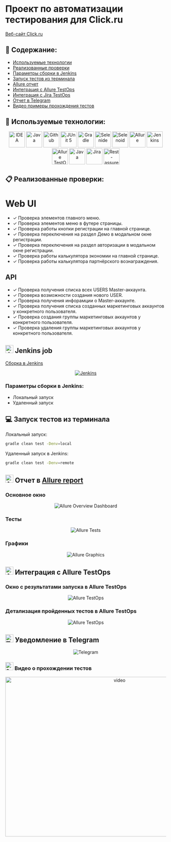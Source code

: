 # Проект по автоматизации тестирования для Click.ru
<a target="_blank" href="https://click.ru">Веб-сайт Click.ru</a>

## :scroll: Содержание:

* <a href="#stack">Используемые технологии</a>
* <a href="#verifications">Реализованные проверки</a>
* <a href="#jenkins-build">Параметры сборки в Jenkins</a>
* <a href="#terminal-run">Запуск тестов из терминала</a>
* <a href="#allure-report">Allure отчет</a>
* <a href="#allure-TestOps">Интеграция с Allure TestOps</a>
* <a href="#jira">Интеграция с Jira TestOps</a>  
* <a href="#telegram-notification">Отчет в Telegram</a>
* <a href="#selenoid-video">Видео примеры прохождения тестов</a>

<a id="stack"></a>
## 🔧 Используемые технологии:

<p align="center">
<a href="https://www.jetbrains.com/idea/"><img src="ProjectMedia/Intelij_IDEA.svg" width="50" height="50"  alt="IDEA"/></a>
<a href="https://www.java.com/"><img src="ProjectMedia/Java.svg" width="50" height="50"  alt="Java"/></a>
<a href="https://github.com/"><img src="ProjectMedia/Github.svg" width="50" height="50"  alt="Github"/></a>
<a href="https://junit.org/junit5/"><img src="ProjectMedia/JUnit5.svg" width="50" height="50"  alt="JUnit 5"/></a>
<a href="https://gradle.org/"><img src="ProjectMedia/Gradle.svg" width="50" height="50"  alt="Gradle"/></a>
<a href="https://selenide.org/"><img src="ProjectMedia/Selenide.svg" width="50" height="50"  alt="Selenide"/></a>
<a href="https://aerokube.com/selenoid/"><img src="ProjectMedia/Selenoid.svg" width="50" height="50"  alt="Selenoid"/></a>
<a href="https://github.com/allure-framework/allure2"><img src="ProjectMedia/Allure_Report.svg" width="50" height="50"  alt="Allure"/></a>
<a href="https://www.jenkins.io/"><img src="ProjectMedia/Jenkins.svg" width="50" height="50"  alt="Jenkins"/></a>
<a href="https://qameta.io/"><img src="ProjectMedia/allureTestOps.svg" width="50" height="50"  alt="Allure TestOps"/></a>
<a href="https://www.java.com"><img src="ProjectMedia/java-logo.svg" width="50" height="50"  alt="Java"/></a>
<a href="https://www.atlassian.com/ru/software/jira"><img src="ProjectMedia/jira-logo.svg" width="50" height="50"  alt="Jira"/></a>
<a href="https://rest-assured.io/"><img src="ProjectMedia/rest-assured-logo.svg" width="50" height="50"  alt="Rest-assured"/></a>
</p>

<a id="verifications"></a>
## :clipboard: Реализованные проверки:

# Web UI
- ✓ Проверка элементов главного меню.
- ✓ Проверка элементов меню в футере страницы.
- ✓ Проверка работы кнопки регистрации на главной странице.
- ✓ Проверка переключения на раздел Демо в модальном окне регистрации.
- ✓ Проверка переключения на раздел авторизации в модальном окне регистрации.
- ✓ Проверка работы калькулятора экономии на главной странице.
- ✓ Проверка работы калькулятора партнёрского вознаграждения.

## API
- ✓ Проверка получения списка всех USERS Master-аккаунта.
- ✓ Проверка возможности создания нового USER.
- ✓ Проверка получения инфорамции о Master-аккаунте.
- ✓ Проверка получения списка созданных маркетинговых аккаунтов у конкретного пользователя.
- ✓ Проверка создания группы маркетинговых аккаунтов у конкретного пользователя.
- ✓ Проверка удаления группы маркетинговых аккаунтов у конкретного пользователя.


## <img src="ProjectMedia/Jenkins.svg" width="25" height="25"  alt="Jenkins"/></a> Jenkins job
<a target="_blank" href="https://jenkins.autotests.cloud/job/С16-Denis_Antonov_0_0-projectForClickRu/">Сборка в Jenkins</a>
<p align="center">
<a href="https://jenkins.autotests.cloud/job/С16-Denis_Antonov_0_0-projectForClickRu/"><img src="ProjectMedia/Jenkins_mainpage_build.png" alt="Jenkins"/></a>
</p>

<a id="jenkins-build"></a>
### Параметры сборки в Jenkins:

- Локальный запуск
- Удаленный запуск

<a id="terminal-run"></a>
## :computer: Запуск тестов из терминала

Локальный запуск:
```bash
gradle clean test -Denv=local
```

Удаленный запуск в Jenkins:
```bash
gradle clean test -Denv=remote
```

<a id="allure-report"></a>
## <img src="ProjectMedia/Allure_Report.svg" width="25" height="25"  alt="Allure"/></a> Отчет в <a target="_blank" href="https://jenkins.autotests.cloud/job/https://jenkins.autotests.cloud/job/С16-Denis_Antonov_0_0-projectForClickRu/16/allure/#">Allure report</a>

### Основное окно

<p align="center">
<img title="Allure Overview Dashboard" src="ProjectMedia/Allure_report_overview.png">
</p>

### Тесты

<p align="center">
<img title="Allure Tests" src="ProjectMedia/Allure_report_tests.png">
</p>

### Графики

<p align="center">
<img title="Allure Graphics" src="ProjectMedia/Allure_report_grafics.png">
</p>


<a id="allure-TestOps"></a>
## <img src="ProjectMedia/allureTestOps.svg" width="25" height="25"  alt="Allure TestOps"/></a> Интеграция с Allure TestOps

### Окно с результатами запуска в Allure TestOps

<p align="center">
<img title="Allure TestOps" src="ProjectMedia/AllureTestOpsOverview.png">
</p>

### Детализация пройденных тестов в Allure TestOps

<p align="center">
<img title="Allure TestOps" src="ProjectMedia/AllureTestOpsTestCases.png">
</p>

<a id="telegram-notification"></a>
## <img src="ProjectMedia/Telegram.svg" width="25" height="25"  alt="Telegram"/></a> Уведомление в Telegram

<p align="center">
<img title="Telegram" src="ProjectMedia/Telegram_notification.png">
</p>

<a id="selenoid-video"></a>
### <img src="ProjectMedia/Selenoid.svg" width="25" height="25"  alt="Selenoid video"/></a> Видео о прохождении тестов

<p align="center">
<img title="Selenoid Video" src="ProjectMedia/VideoAttachClickRu.gif" width="700" height="500"  alt="video"> 
</p>